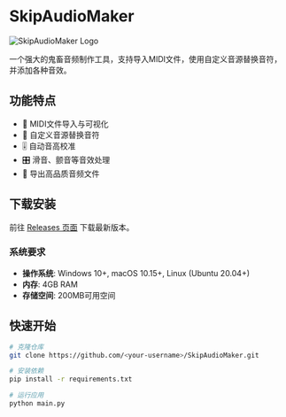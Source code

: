 # SkipAudioMaker

![SkipAudioMaker Logo](assets/branding/about_logo.png)

一个强大的鬼畜音频制作工具，支持导入MIDI文件，使用自定义音源替换音符，并添加各种音效。

## 功能特点

- 🎹 MIDI文件导入与可视化
- 🎵 自定义音源替换音符
- 🎚️ 自动音高校准
- 🎛️ 滑音、颤音等音效处理
- 💾 导出高品质音频文件

## 下载安装

前往 [Releases 页面](https://github.com/<your-username>/SkipAudioMaker/releases) 下载最新版本。

### 系统要求
- **操作系统**: Windows 10+, macOS 10.15+, Linux (Ubuntu 20.04+)
- **内存**: 4GB RAM
- **存储空间**: 200MB可用空间

## 快速开始

```bash
# 克隆仓库
git clone https://github.com/<your-username>/SkipAudioMaker.git

# 安装依赖
pip install -r requirements.txt

# 运行应用
python main.py
